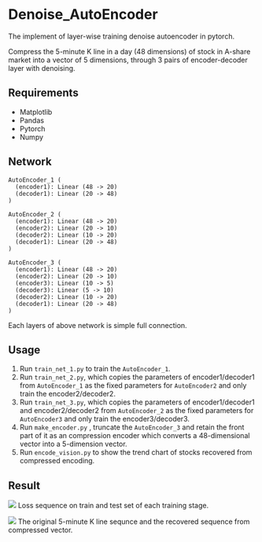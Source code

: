# Denoise_AutoEncoder

The implement of layer-wise training denoise autoencoder in pytorch. 

Compress the 5-minute K line in a day (48 dimensions) of stock in A-share market into a vector of 5 dimensions, through 3 pairs of encoder-decoder layer with denoising.
     

## Requirements
* Matplotlib  
* Pandas  
* Pytorch  
* Numpy
       

## Network
```
AutoEncoder_1 (
  (encoder1): Linear (48 -> 20)
  (decoder1): Linear (20 -> 48)
)  
```
```
AutoEncoder_2 (
  (encoder1): Linear (48 -> 20)
  (encoder2): Linear (20 -> 10)
  (decoder2): Linear (10 -> 20)
  (decoder1): Linear (20 -> 48)
)  
```
```
AutoEncoder_3 (
  (encoder1): Linear (48 -> 20)
  (encoder2): Linear (20 -> 10)
  (encoder3): Linear (10 -> 5)
  (decoder3): Linear (5 -> 10)
  (decoder2): Linear (10 -> 20)
  (decoder1): Linear (20 -> 48)
)  
```
Each layers of above network is simple full connection.
      

## Usage
1. Run `train_net_1.py` to train the `AutoEncoder_1`. 
2. Run `train_net_2.py`, which copies the parameters of encoder1/decoder1 from `AutoEncoder_1` as the fixed parameters for `AutoEncoder2` and only train the encoder2/decoder2.
3. Run `train_net_3.py`, which copies the parameters of encoder1/decoder1 and encoder2/decoder2 from `AutoEncoder_2` as the fixed parameters for `AutoEncoder3` and only train the encoder3/decoder3.
4. Run `make_encoder.py` , truncate the `AutoEncoder_3` and retain the front part of it as an compression encoder which converts a 48-dimensional vector into a 5-dimension vector.
5. Run `encode_vision.py` to show the trend chart of stocks recovered from compressed encoding.
      

## Result
![](https://github.com/melissa135/Denoise_AutoEncoder/blob/master/Figure_1.png) 
Loss sequence on train and test set of each training stage.
 
![](https://github.com/melissa135/Denoise_AutoEncoder/blob/master/vision_10.png) 
The original 5-minute K line sequnce and the recovered sequence from compressed vector.
